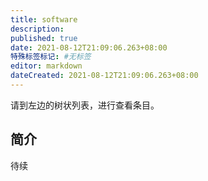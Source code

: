 ```yaml
---
title: software
description:
published: true
date: 2021-08-12T21:09:06.263+08:00
特殊标签标记: #无标签
editor: markdown
dateCreated: 2021-08-12T21:09:06.263+08:00
---
```


请到左边的树状列表，进行查看条目。

## 简介

待续
